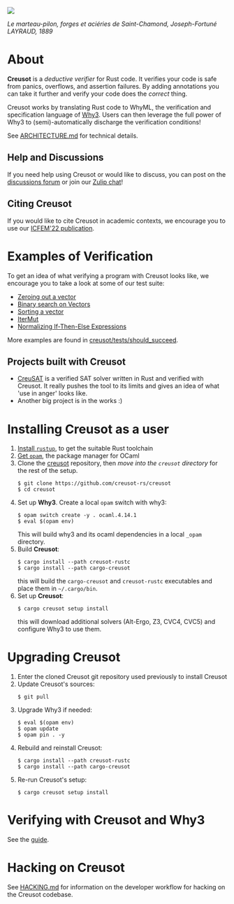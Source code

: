 ![](/static/marteau.jpg)

*Le marteau-pilon, forges et aciéries de Saint-Chamond, Joseph-Fortuné LAYRAUD, 1889*

# About

**Creusot** is a *deductive verifier* for Rust code. It verifies your code is safe from panics, overflows, and assertion failures. By adding annotations you can take it further and verify your code does the *correct* thing.

Creusot works by translating Rust code to WhyML, the verification and specification language of [Why3](https://why3.lri.fr). Users can then leverage the full power of Why3 to (semi)-automatically discharge the verification conditions!

See [ARCHITECTURE.md](ARCHITECTURE.md) for technical details.

## Help and Discussions

If you need help using Creusot or would like to discuss, you can post on the [discussions forum](https://github.com/creusot-rs/creusot/discussions) or join our [Zulip chat](https://why3.zulipchat.com/#narrow/stream/341707-creusot)!

## Citing Creusot

If you would like to cite Creusot in academic contexts, we encourage you to use our [ICFEM'22 publication](https://hal.inria.fr/hal-03737878/file/main.pdf).

# Examples of Verification

To get an idea of what verifying a program with Creusot looks like, we encourage you to take a look at some of our test suite:

- [Zeroing out a vector](creusot/tests/should_succeed/vector/01.rs)
- [Binary search on Vectors](creusot/tests/should_succeed/vector/04_binary_search.rs)
- [Sorting a vector](creusot/tests/should_succeed/vector/02_gnome.rs)
- [IterMut](creusot/tests/should_succeed/iterators/02_iter_mut.rs)
- [Normalizing If-Then-Else Expressions](creusot/tests/should_succeed/ite_normalize.rs)

More examples are found in [creusot/tests/should_succeed](creusot/tests/should_succeed).

## Projects built with Creusot

- [CreuSAT](https://github.com/sarsko/creusat) is a verified SAT solver written in Rust and verified with Creusot. It really pushes the tool to its limits and gives an idea of what 'use in anger' looks like.
- Another big project is in the works :)

# Installing Creusot as a user

1. [Install `rustup`](https://www.rust-lang.org/tools/install), to get the suitable Rust toolchain
2. [Get `opam`](https://opam.ocaml.org/doc/Install.html), the package manager for OCaml
3. Clone the [creusot](https://github.com/creusot-rs/creusot/) repository,
   then *move into the `creusot` directory* for the rest of the setup.
    ```
    $ git clone https://github.com/creusot-rs/creusot
    $ cd creusot
    ```
4. Set up **Why3**. Create a local `opam` switch with why3:
   ```
   $ opam switch create -y . ocaml.4.14.1
   $ eval $(opam env)
   ```
   This will build why3 and its ocaml dependencies in a local `_opam` directory.
5. Build **Creusot**:
    ```
    $ cargo install --path creusot-rustc
    $ cargo install --path cargo-creusot
    ```
    this will build the `cargo-creusot` and `creusot-rustc` executables and place them in `~/.cargo/bin`.
6. Set up **Creusot**:
   ```
   $ cargo creusot setup install
   ```
   this will download additional solvers (Alt-Ergo, Z3, CVC4, CVC5) and configure Why3 to use them.

# Upgrading Creusot 

1. Enter the cloned Creusot git repository used previously to install Creusot
2. Update Creusot's sources:
   ```
   $ git pull
   ```
2. Upgrade Why3 if needed:
   ```
   $ eval $(opam env)
   $ opam update
   $ opam pin . -y
   ```
3. Rebuild and reinstall Creusot:
   ```
   $ cargo install --path creusot-rustc
   $ cargo install --path cargo-creusot
   ```
4. Re-run Creusot's setup:
   ```
   $ cargo creusot setup install
   ```

# Verifying with Creusot and Why3

See the [guide](https://creusot-rs.github.io/creusot/).


# Hacking on Creusot

See [HACKING.md](HACKING.md) for information on the developer workflow for
hacking on the Creusot codebase.
